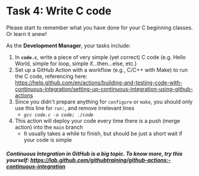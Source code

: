 # Task 4: Write C code

Please start to remember what you have done for your C beginning classes. Or learn it anew!

As the **Development Manager**, your tasks include:

1. In **`code.c`**, write a piece of very simple (yet correct) C code (e.g. Hello World, simple for loop, simple if...then...else, etc.)
2. Set up a GitHub Action with a workflow (e.g., C/C++ with Make) to run the C code, referencing here: https://help.github.com/en/actions/building-and-testing-code-with-continuous-integration/setting-up-continuous-integration-using-github-actions 
3. Since you didn't prepare anything for `configure` or `make`, you should only use this line for `run:`, and remove irrelevant lines
	- *`gcc code.c -o code; ./code`*
4. This action will deploy your code every time there is a push (merge action) into the `main` branch
	- It usually takes a while to finish, but should be just a short wait if your code is simple

##### **Continuous Integration** in GitHub is a big topic. To know more, try this yourself: https://lab.github.com/githubtraining/github-actions:-continuous-integration
